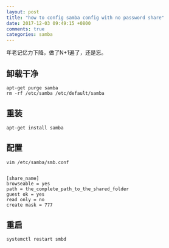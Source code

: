 ```yaml
---
layout: post
title: "how to config samba config with no password share"
date: 2017-12-03 09:49:15 +0800
comments: true
categories: samba
---
```


年老记忆力下降，做了N+1遍了，还是忘。

## 卸载干净

    apt-get purge samba
    rm -rf /etc/samba /etc/default/samba

## 重装

    apt-get install samba

## 配置

    vim /etc/samba/smb.conf


    [share_name]
    browseable = yes
    path = the_complete_path_to_the_shared_folder
    guest ok = yes
    read only = no
    create mask = 777

## 重启

    systemctl restart smbd
